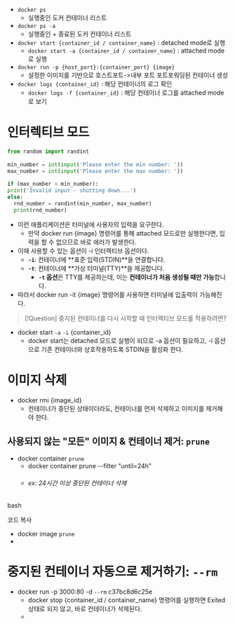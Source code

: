 - `docker ps`
	- 실행중인 도커 컨테이너 리스트
- `docker ps -a`
	- 실행중인 + 종료된 도커 컨테이너 리스트
- `docker start {container_id / container_name}` : detached mode로 실행
	- `docker start -a {container_id / container_name}` : attached mode로 실행
- `docker run -p {host_port}:{container_port} {image}`
	- 설정한 이미지를 기반으로 호스트포트->내부 포트 포트포워딩된 컨테이너 생성
- `docker logs {container_id}` : 해당 컨테이너의 로그 확인
	- `docker logs -f {container_id}` : 해당 컨테이너 로그를 attached mode로 보기

# 인터렉티브 모드
```python
from random import randint  
  
min_number = int(input('Please enter the min number: '))  
max_number = int(input('Please enter the max number: '))  
  
if (max_number < min_number):   
print('Invalid input - shutting down...')  
else:  
  rnd_number = randint(min_number, max_number)  
  print(rnd_number)
```

- 이런 애플리케이션은 터미널에 사용자의 입력을 요구한다.
	- 만약 docker run {image} 명령어를 통해 attached 모드로만 실행한다면, 입력을 할 수 없으므로 바로 에러가 발생한다.
- 이때 사용할 수 있는 옵션이 -i 인터렉티브 옵션이다.
	- **`-i`**: 컨테이너에 **표준 입력(STDIN)**을 연결합니다.
	- **`-t`**: 컨테이너에 **가상 터미널(TTY)**을 제공합니다.
		- **`-t` 옵션**은 TTY를 제공하는데, 이는 **컨테이너가 처음 생성될 때만 가능**합니다.
- 따라서 docker run -it {image} 명령어를 사용하면 터미널에 입출력이 가능해진다.

>[!Question] 중지된 컨테이너를 다시 시작할 때 인터렉티브 모드를 적용하려면?

- docker start `-a` `-i` {container_id}
	- docker start는 detached 모드로 실행이 되므로 -a 옵션이 필요하고, -i 옵션으로 기존 컨테이너와 상호작용하도록 STDIN을 활성화 한다.


# 이미지 삭제
- docker rmi {image_id}
	- 컨테이너가 중단된 상태이더라도, 컨테이너를 먼저 삭제하고 이미지를 제거해야 한다.
## 사용되지 않는 "모든" 이미지 & 컨테이너 제거: `prune`
- docker container `prune`
	- docker container prune --filter "until=24h"
	- ###### ex: 24시간 이상 중단된 컨테이너 삭제

bash

코드 복사
- docker image `prune`
- 


# 중지된 컨테이너 자동으로 제거하기: `--rm`

- docker run -p 3000:80 -d `--rm` c37bc8d6c25e
	- docker stop {container_id / container_name} 명령어를 실행하면 Exited 상태로 되지 않고, 바로 컨테이너가 삭제된다.
	- 